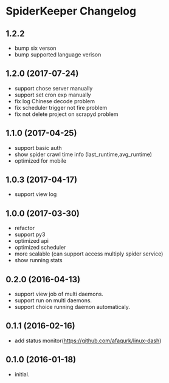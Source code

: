 # SpiderKeeper Changelog
## 1.2.2
- bump six verson
- bump supported language verison
## 1.2.0 (2017-07-24)
- support chose server manually
- support set cron exp manually
- fix log Chinese decode problem
- fix scheduler trigger not fire problem
- fix not delete project on scrapyd problem

## 1.1.0 (2017-04-25)
- support basic auth
- show spider crawl time info (last_runtime,avg_runtime)
- optimized for mobile

## 1.0.3 (2017-04-17)
- support view log

## 1.0.0 (2017-03-30)
- refactor
- support py3
- optimized api
- optimized scheduler
- more scalable (can support access multiply spider service)
- show running stats

## 0.2.0 (2016-04-13)
- support view job of multi daemons.
- support run on multi daemons.
- support choice running daemon automaticaly.

## 0.1.1 (2016-02-16)
- add status monitor(https://github.com/afaqurk/linux-dash)

## 0.1.0 (2016-01-18)
- initial.
